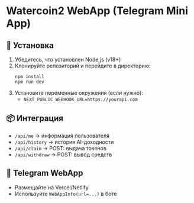 
# Watercoin2 WebApp (Telegram Mini App)

## 🔧 Установка
1. Убедитесь, что установлен Node.js (v18+)
2. Клонируйте репозиторий и перейдите в директорию:
   ```
   npm install
   npm run dev
   ```
3. Установите переменные окружения (если нужно):
   - `NEXT_PUBLIC_WEBHOOK_URL=https://yourapi.com`

## 📦 Интеграция
- `/api/me`        → информация пользователя
- `/api/history`   → история AI-доходности
- `/api/claim`     → POST: выдача токенов
- `/api/withdraw`  → POST: вывод средств

## 📱 Telegram WebApp
- Размещайте на Vercel/Netlify
- Используйте `WebAppInfo(url=...)` в боте
